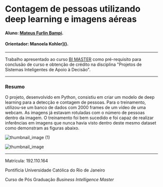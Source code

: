 # Contagem de pessoas utilizando deep learning e imagens aéreas
#### Aluno: [Mateus Furlin Bampi](https://github.com/MateusBampi).
#### Orientador: Manoela Kohler]().

---

Trabalho apresentado ao curso [BI MASTER](https://ica.puc-rio.ai/bi-master) como pré-requisito para conclusão de curso e obtenção de crédito na disciplina "Projetos de Sistemas Inteligentes de Apoio à Decisão".

---

### Resumo

O projeto, desenvolvido em Python, consistiu em criar um modelo de deep learning para a detecção e contagem de pessoas. Para o treinamento, utilizou-se um banco de dados com 2000 frames de um vídeo de uma webcam. As imagens já estavam rotuladas com o número de pessoas dentro da imagem. O treinamento foi bem sucedido e foi capaz de realizar inferências em imagens que nunca havia visto dentro deste mesmo dataset como demonstram as figuras abaixo.

![thumbnail_image (1)](https://user-images.githubusercontent.com/84750991/126877818-6657956e-fbda-4f2a-b713-461a07dd5c73.png)

![thumbnail_image](https://user-images.githubusercontent.com/84750991/126877782-326ee0d8-6180-4786-94d5-18278ded8aaf.png)


---

Matrícula: 192.110.164

Pontifícia Universidade Católica do Rio de Janeiro

Curso de Pós Graduação *Business Intelligence Master*
